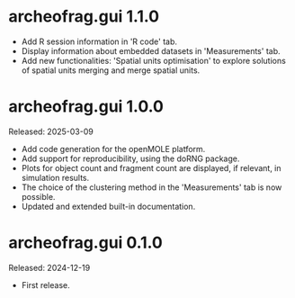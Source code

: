 
# archeofrag.gui 1.1.0

* Add R session information in 'R code' tab. 
* Display information about embedded datasets in 'Measurements' tab.
* Add new functionalities: 'Spatial units optimisation' to explore solutions of spatial units merging and merge spatial units.

# archeofrag.gui 1.0.0
Released: 2025-03-09

* Add code generation for the openMOLE platform.
* Add support for reproducibility, using the doRNG package.
* Plots for object count and fragment count are displayed, if relevant, in simulation results.
* The choice of the clustering method in the 'Measurements' tab is now possible.
* Updated and extended built-in documentation.

# archeofrag.gui 0.1.0
Released: 2024-12-19

* First release.

